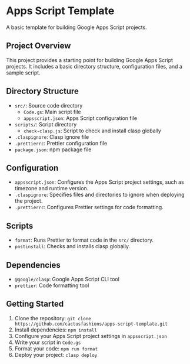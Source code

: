 # Apps Script Template

A basic template for building Google Apps Script projects.

## Project Overview

This project provides a starting point for building Google Apps Script projects. It includes a basic directory structure, configuration files, and a sample script.

## Directory Structure

* `src/`: Source code directory
	+ `Code.gs`: Main script file
	+ `appsscript.json`: Apps Script configuration file
* `scripts/`: Script directory
	+ `check-clasp.js`: Script to check and install clasp globally
* `.claspignore`: Clasp ignore file
* `.prettierrc`: Prettier configuration file
* `package.json`: npm package file

## Configuration

* `appsscript.json`: Configures the Apps Script project settings, such as timezone and runtime version.
* `.claspignore`: Specifies files and directories to ignore when deploying the project.
* `.prettierrc`: Configures Prettier settings for code formatting.

## Scripts

* `format`: Runs Prettier to format code in the `src/` directory.
* `postinstall`: Checks and installs clasp globally.

## Dependencies

* `@google/clasp`: Google Apps Script CLI tool
* `prettier`: Code formatting tool

## Getting Started

1. Clone the repository: `git clone https://github.com/cactusfashions/apps-script-template.git`
2. Install dependencies: `npm install`
3. Configure your Apps Script project settings in `appsscript.json`
4. Write your script in `Code.gs`
5. Format your code: `npm run format`
6. Deploy your project: `clasp deploy`
